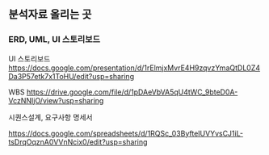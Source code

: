 ## 분석자료 올리는 곳

### ERD, UML, UI 스토리보드 

UI 스토리보드
https://docs.google.com/presentation/d/1rElmjxMvrE4H9zqvzYmaQtDL0Z4Da3P57etk7x1ToHU/edit?usp=sharing

WBS
https://drive.google.com/file/d/1pDAeVbVA5qU4tWC_9bteD0A-VczNNIjO/view?usp=sharing

시퀀스설계, 요구사항 명세서

https://docs.google.com/spreadsheets/d/1RQSc_03ByfteIUVYvsCJ1iL-tsDrqOqznA0VVnNcix0/edit?usp=sharing

